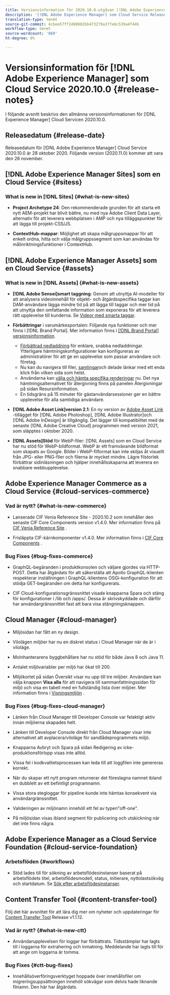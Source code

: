 ```yaml
---
title: Versionsinformation för 2020.10.0-utgåvan [!DNL Adobe Experience Manager] av en Cloud Service.
description: '[!DNL Adobe Experience Manager] som Cloud Service Release Notes för 2020.10.0.'
translation-type: tm+mt
source-git-commit: 4cbee57ff2490802bb473279a37fe6c539a4f44b
workflow-type: tm+mt
source-wordcount: '869'
ht-degree: 0%

---
```



# Versionsinformation för [!DNL Adobe Experience Manager] som Cloud Service 2020.10.0 {#release-notes}

I följande avsnitt beskrivs den allmänna versionsinformationen för [!DNL Experience Manager] Cloud Servicen 2020.10.0.

## Releasedatum {#release-date}

Releasedatum för [!DNL Adobe Experience Manager] Cloud Service 2020.10.0 är 28 oktober 2020.
Följande version (2020.11.0) kommer att vara den 26 november.

## [!DNL Adobe Experience Manager Sites] som en Cloud Service {#sitess}

### What is new in [!DNL Sites] {#what-is-new-sites}

<!-- add when release done: * **Core Components 2.12.0**: With Core Components being on auto-update, benefit from the latest improvements contributed by the community. See list of changes since 2.11.1: Release Notes -->

* **Project Archetype 24**: Den rekommenderade grunden för att starta ett nytt AEM-projekt har blivit bättre, nu med nya Adobe Client Data Layer, alternativ för att leverera webbplatsen i AMP och nya tilläggspunkter för att lägga till projekt-CSS/JS.

* **ContextHub-mappar**: Möjlighet att skapa målgruppsmappar för att enkelt ordna, hitta och välja målgruppssegment som kan användas för målinriktningsfunktioner i ContextHub.

## [!DNL Adobe Experience Manager Assets] som en Cloud Service {#assets}

### What is new in [!DNL Assets] {#what-is-new-assets}

* **[!DNL Adobe Sensei]smart taggning**: Genom att utnyttja AI-modeller för att analysera videoinnehåll för objekt- och åtgärdsspecifika taggar kan DAM-användare lägga mindre tid på att lägga till taggar och mer tid på att utnyttja den omfattande information som exponeras för att leverera rätt upplevelse till kunderna. Se [Videor med smarta taggar](/help/assets/smart-tags-video-assets.md).

* **Förbättringar** i varumärkesportalen: Följande nya funktioner och mer finns i [!DNL Brand Portal]. Mer information finns i [[!DNL Brand Portal] versionsinformation](https://docs.adobe.com/content/help/en/experience-manager-brand-portal/using/introduction/brand-portal-release-notes.html).

   * [Förbättrad nedladdning](https://docs.adobe.com/content/help/en/experience-manager-brand-portal/using/download/brand-portal-download-assets.html) för enklare, snabba nedladdningar. Ytterligare hämtningskonfigurationer kan konfigureras av administratörer för att ge en upplevelse som passar användare och företag.
   * Nu kan du navigera till filer, [samlingar](https://docs.adobe.com/content/help/en/experience-manager-brand-portal/using/share/brand-portal-share-collection.html)och delade länkar med ett enda klick från vilken sida som helst.
   * Användarna kan [välja och hämta specifika renderingar](https://docs.adobe.com/content/help/en/experience-manager-brand-portal/using/download/brand-portal-download-assets.html#download-assets-from-asset-details-page) nu. Det nya hämtningsalternativet för återgivning finns på panelen Återgivningar på sidan Resursinformation.
   * En tidsgräns på 15 minuter för gästanvändarsessioner ger en bättre upplevelse för alla samtidiga användare.

* **[!DNL Adobe Asset Link]version 2.1**: En ny version av [Adobe Asset Link](https://helpx.adobe.com/enterprise/admin-guide.html/enterprise/using/manage-assets-using-adobe-asset-link.ug.html) -tillägget för [!DNL Adobe Photoshop], [!DNL Adobe Illustrator]och [!DNL Adobe InDesign] är tillgänglig. Det lägger till kompatibilitet med de senaste [!DNL Adobe Creative Cloud] programmen med version 2021, som släpptes i oktober 2020.

* **[!DNL Assets]Stöd** för WebP-filer: [!DNL Assets] som en Cloud Service har nu stöd för WebP-bildformat. WebP är ett framväxande bildformat som skapats av Google. Bilder i WebP-filformat kan inte skiljas åt visuellt från JPG- eller PNG-filer och filerna är mycket mindre. Lägre filstorlek förbättrar sidinläsningen och hjälper innehållsskaparna att leverera en snabbare webbupplevelse.

<!--
### Bugs Fixed {#bugs-fixed-assets}

Content to come
-->

## Adobe Experience Manager Commerce as a Cloud Service {#cloud-services-commerce}

### Vad är nytt? {#what-is-new-commerce}

* Lanserade CIF Venia Reference Site - 2020.10.2 som innehåller den senaste CIF Core Components version v1.4.0. Mer information finns på [CIF Venia Reference Site](https://github.com/adobe/aem-cif-guides-venia/releases/tag/venia-2020.10.2) .

* Frisläppta CIF-kärnkomponenter v1.4.0. Mer information finns i [CIF Core Components](https://github.com/adobe/aem-core-cif-components/releases/tag/core-cif-components-reactor-1.4.0) .

### Bug Fixes {#bug-fixes-commerce}

* GraphQL-begäranden i produktkonsolen och väljare gjordes via HTTP-POST. Detta har åtgärdats för att säkerställa att Apollo GraphQL-klienten respekterar inställningen i GraphQL-klientens OSGi-konfiguration för att stödja GET-begäranden om detta har konfigurerats.

* CIF Cloud-konfigurationsgränssnittet visade knapparna Spara och stäng för konfigurationer i /lib och /apps/. Dessa är skrivskyddade och därför har användargränssnittet fast att bara visa stängningsknappen.

## Cloud Manager {#cloud-manager}

* Miljösidan har fått en ny design.

* Vilolägen miljöer har nu en diskret status i Cloud Manager när de är i viloläge.

* Molnhanterarens byggbehållare har nu stöd för både Java 8 och Java 11.

* Antalet miljövariabler per miljö har ökat till 200.

* Miljökortet på sidan Översikt visar nu upp till tre miljöer. Användare kan välja knappen **Visa alla** för att navigera till sammanfattningssidan för miljö och visa en tabell med en fullständig lista över miljöer.
Mer information finns i [Visningsmiljön](/help/implementing/cloud-manager/manage-environments.md#viewing-environment) .

### Bug Fixes {#bug-fixes-cloud-manager}

* Länken från Cloud Manager till Developer Console var felaktigt aktiv innan miljöerna skapades helt.

* Länken till Developer Console direkt från Cloud Manager visar inte alternativet att avplacera/viloläge för sandlådeprogrammets miljö.

* Knapparna Avbryt och Spara på sidan Redigering av icke-produktionsförlopp visas inte alltid.

* Vissa fel i kodkvalitetsprocessen kan leda till att loggfilen inte genereras korrekt.

* När du skapar ett nytt program returnerar det föreslagna namnet ibland en dubblett av ett befintligt programnamn.

* Vissa stora stegloggar för pipeline kunde inte hämtas konsekvent via användargränssnittet.

* Valideringen av miljönamn innehöll ett fel av typen&quot;off-one&quot;.

* På miljösidan visas ibland segment för publicering och utskickning när det inte finns några.


## Adobe Experience Manager as a Cloud Service Foundation {#cloud-service-foundation}

### Arbetsflöden {#workflows}

* Stöd lades till för sökning av arbetsflödesinstanser baserat på arbetsflödets titel, arbetsflödesmodell, status, initierare, nyttolastsökväg och startdatum. Se [Sök efter arbetsflödesinstanser](https://docs.adobe.com/content/help/en/experience-manager-cloud-service/sites/administering/workflows-administering.html).

## Content Transfer Tool {#content-transfer-tool}

Följ det här avsnittet för att lära dig mer om nyheter och uppdateringar för [Content Transfer Tool](https://docs.adobe.com/content/help/en/experience-manager-cloud-service/moving/cloud-migration/content-transfer-tool/overview-content-transfer-tool.html) Release v1.1.12.

### Vad är nytt? {#what-is-new-ctt}

* Användarupplevelsen för loggar har förbättrats. Tidsstämplar har lagts till i loggarna för extrahering och inmatning. Meddelande har lagts till för att ange om loggarna är tomma.

### Bug Fixes {#ctt-bug-fixes}

* Innehållsöverföringsverktyget hoppade över innehållsfiler om migreringsuppsättningen innehöll sökvägar som delvis hade liknande filnamn. Den här har åtgärdats.
